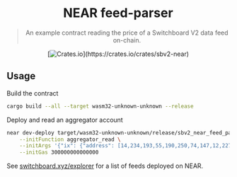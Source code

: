 <div align="center">

<!-- commonheader -->

<!-- commonheaderstop -->

# NEAR feed-parser

> An example contract reading the price of a Switchboard V2 data feed on-chain.

[![Crates.io](https://img.shields.io/crates/v/sbv2-near?label=sbv2-near&logo=rust")](https://crates.io/crates/sbv2-near)

</div>

## Usage

Build the contract

```bash
cargo build --all --target wasm32-unknown-unknown --release
```

Deploy and read an aggregator account

```bash
near dev-deploy target/wasm32-unknown-unknown/release/sbv2_near_feed_parser.wasm \
    --initFunction aggregator_read \
    --initArgs '{"ix": {"address": [14,234,193,55,190,250,74,147,12,227,241,149,117,14,77,28,207,81,168,192,0,251,113,20,80,113,123,208,153,253,41,248]} }' \
    --initGas 300000000000000
```

See [switchboard.xyz/explorer](https://switchboard.xyz/explorer) for a list of
feeds deployed on NEAR.
